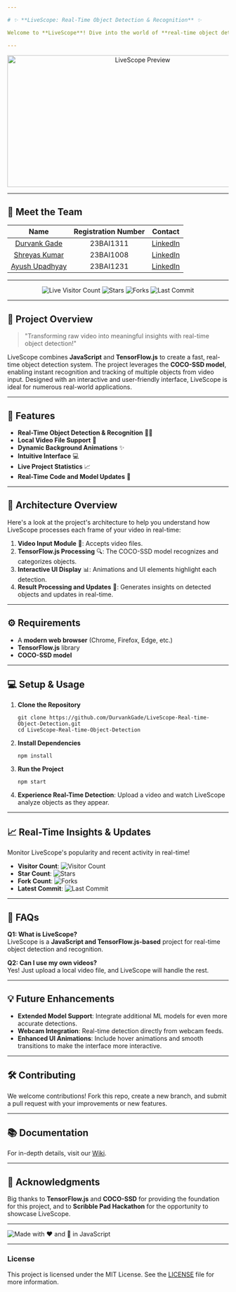 ```yaml
---

# ✨ **LiveScope: Real-Time Object Detection & Recognition** ✨

Welcome to **LiveScope**! Dive into the world of **real-time object detection and recognition**, powered by **JavaScript** and **TensorFlow.js**. With a sleek design and engaging features, LiveScope is perfect for applications in surveillance, autonomous vehicles, and beyond! Access the Scribble.live notebook using [https://app.scribbler.live/?jsnb=github:DurvankGade/LiveScope-Real-time-Object-Detection/ScribbleNotebook](https://app.scribbler.live/?jsnb=github:DurvankGade/LiveScope-Real-time-Object-Detection/ScribbleNotebook)

---
```


<div align="center">
  <img src="https://via.placeholder.com/600x300.png?text=LiveScope+Preview" alt="LiveScope Preview" width="600" height="300">
</div>

---

## 👥 **Meet the Team**

| Name | Registration Number | Contact |
|:----:|:--------------------:|:--------------:|
| [Durvank Gade](https://github.com/DurvankGade) | 23BAI1311 | [LinkedIn](https://www.linkedin.com/in/durvank-gade-bb38a0276/) |
| [Shreyas Kumar](https://github.com/shkshreyas) | 23BAI1008 | [LinkedIn](https://www.linkedin.com/in/shkshreyas/) |
| [Ayush Upadhyay]() | 23BAI1231 | [LinkedIn](https://www.linkedin.com/in/ayushdevai/) |

---

<div align="center">
  <img src="https://visitor-badge.laobi.icu/badge?page_id=DurvankGade.LiveScope-Real-time-Object-Detection" alt="Live Visitor Count" />
  <img src="https://img.shields.io/github/stars/DurvankGade/LiveScope-Real-time-Object-Detection?style=social" alt="Stars" />
  <img src="https://img.shields.io/github/forks/DurvankGade/LiveScope-Real-time-Object-Detection" alt="Forks" />
  <img src="https://img.shields.io/github/last-commit/DurvankGade/LiveScope-Real-time-Object-Detection" alt="Last Commit" />
</div>

---

## 🚀 **Project Overview**

> "Transforming raw video into meaningful insights with real-time object detection!"  



LiveScope combines **JavaScript** and **TensorFlow.js** to create a fast, real-time object detection system. The project leverages the **COCO-SSD model**, enabling instant recognition and tracking of multiple objects from video input. Designed with an interactive and user-friendly interface, LiveScope is ideal for numerous real-world applications.

---

## 🎨 **Features**

- **Real-Time Object Detection & Recognition** 🕵️‍♂️
- **Local Video File Support** 📂
- **Dynamic Background Animations** ✨
- **Intuitive Interface** 💻
- **Live Project Statistics** 📈 
- **Real-Time Code and Model Updates** 🔄

---

## 📐 **Architecture Overview**

Here's a look at the project's architecture to help you understand how LiveScope processes each frame of your video in real-time:

1. **Video Input Module** 🎥: Accepts video files.
2. **TensorFlow.js Processing** 🔍: The COCO-SSD model recognizes and categorizes objects.
3. **Interactive UI Display** 📊: Animations and UI elements highlight each detection.
4. **Result Processing and Updates** 💾: Generates insights on detected objects and updates in real-time.

---

## ⚙️ **Requirements**

- A **modern web browser** (Chrome, Firefox, Edge, etc.)
- **TensorFlow.js** library
- **COCO-SSD model**

---

## 💻 **Setup & Usage**

1. **Clone the Repository**  
   ```
   git clone https://github.com/DurvankGade/LiveScope-Real-time-Object-Detection.git
   cd LiveScope-Real-time-Object-Detection
   ```

2. **Install Dependencies**  
   ```
   npm install
   ```

3. **Run the Project**  
   ```
   npm start
   ```

4. **Experience Real-Time Detection**: Upload a video and watch LiveScope analyze objects as they appear.

---

## 📈 **Real-Time Insights & Updates**

Monitor LiveScope's popularity and recent activity in real-time!

- **Visitor Count**: ![Visitor Count](https://visitor-badge.laobi.icu/badge?page_id=DurvankGade.LiveScope-Real-time-Object-Detection)
- **Star Count**: ![Stars](https://img.shields.io/github/stars/DurvankGade/LiveScope-Real-time-Object-Detection?style=social)
- **Fork Count**: ![Forks](https://img.shields.io/github/forks/DurvankGade/LiveScope-Real-time-Object-Detection)
- **Latest Commit**: ![Last Commit](https://img.shields.io/github/last-commit/DurvankGade/LiveScope-Real-time-Object-Detection)

---

## 💬 **FAQs**

**Q1: What is LiveScope?**  
LiveScope is a **JavaScript and TensorFlow.js-based** project for real-time object detection and recognition.

**Q2: Can I use my own videos?**  
Yes! Just upload a local video file, and LiveScope will handle the rest.

---

## 💡 **Future Enhancements**

- **Extended Model Support**: Integrate additional ML models for even more accurate detections.
- **Webcam Integration**: Real-time detection directly from webcam feeds.
- **Enhanced UI Animations**: Include hover animations and smooth transitions to make the interface more interactive.

---

## 🛠️ **Contributing**

We welcome contributions! Fork this repo, create a new branch, and submit a pull request with your improvements or new features.

---

## 📚 **Documentation**

For in-depth details, visit our [Wiki](https://github.com/DurvankGade/LiveScope-Real-time-Object-Detection/wiki).

---

## 🌟 **Acknowledgments**

Big thanks to **TensorFlow.js** and **COCO-SSD** for providing the foundation for this project, and to **Scribble Pad Hackathon** for the opportunity to showcase LiveScope.

---

![Made with ❤️ and 💪 in JavaScript](https://img.shields.io/badge/Made%20with-%F0%9F%A4%96%20%F0%9F%91%8A%20-JavaScript)

---

### License

This project is licensed under the MIT License. See the [LICENSE](https://github.com/DurvankGade/LiveScope-Real-time-Object-Detection/blob/main/LICENSE) file for more information.
